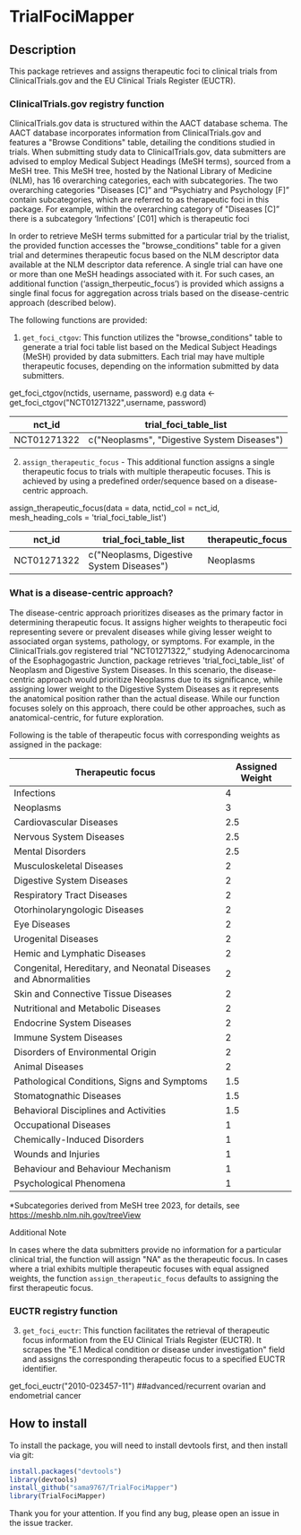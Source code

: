 # TrialFociMapper

## Description
This package retrieves and assigns therapeutic foci to clinical trials from ClinicalTrials.gov and the EU Clinical Trials Register (EUCTR).

### ClinicalTrials.gov registry function

ClinicalTrials.gov data is structured within the AACT database schema. The AACT database incorporates information from ClinicalTrials.gov and features a "Browse Conditions" table, detailing the conditions studied in trials. When submitting study data to ClinicalTrials.gov, data submitters are advised to employ Medical Subject Headings (MeSH terms), sourced from a MeSH tree. This MeSH tree, hosted by the National Library of Medicine (NLM), has 16 overarching categories, each with subcategories. The two overarching categories "Diseases [C]” and “Psychiatry and Psychology [F]” contain subcategories, which are referred to as therapeutic foci in this package. For example, within the overarching category of "Diseases [C]” there is a subcategory ‘Infections’ [C01] which is  therapeutic foci 

In order to retrieve MeSH terms submitted for a particular trial by the trialist, the provided function accesses the "browse_conditions" table for a given trial and determines therapeutic focus based on the NLM descriptor data available at the NLM descriptor data reference. A single trial can have one or more than one MeSH headings associated with it. For such cases, an additional function (‘assign_therpeutic_focus’) is provided which assigns a single final focus for aggregation across trials based on the disease-centric approach (described below).

The following functions are provided: 

1. `get_foci_ctgov`: This function utilizes the "browse_conditions" table to generate a trial foci table list based on the Medical Subject Headings (MeSH) provided by data submitters. Each trial may have multiple therapeutic focuses, depending on the information submitted by data submitters.

get_foci_ctgov(nctids, username, password)
e.g data <- get_foci_ctgov("NCT01271322",username, password)


|  nct_id | trial_foci_table_list  |  
|---------|-----------|
|   NCT01271322  |     c("Neoplasms", "Digestive System Diseases")         |


2. `assign_therapeutic_focus` - This additional function assigns a single therapeutic focus to trials with multiple therapeutic focuses. This is achieved by using a predefined order/sequence based on a disease-centric approach.

assign_therapeutic_focus(data = data, nctid_col = nct_id, mesh_heading_cols = 'trial_foci_table_list')


|  nct_id | trial_foci_table_list | therapeutic_focus|
|---------|-----------|-----|
|   NCT01271322  |   c("Neoplasms, Digestive System Diseases")  | Neoplasms|



### What is a disease-centric approach?
The disease-centric approach prioritizes diseases as the primary factor in determining therapeutic focus. It assigns higher weights to therapeutic foci representing severe or prevalent diseases while giving lesser weight to associated organ systems, pathology, or symptoms. For example, in the ClinicalTrials.gov registered trial "NCT01271322,” studying Adenocarcinoma of the Esophagogastric Junction, package retrieves 'trial_foci_table_list' of  Neoplasm and Digestive System Diseases. In this scenario, the disease-centric approach would prioritize Neoplasms due to its significance, while assigning lower weight to the Digestive System Diseases as it represents the anatomical position rather than the actual disease. While our function focuses solely on this approach, there could be other approaches, such as anatomical-centric, for future exploration.

Following is the table of therapeutic focus with corresponding weights as assigned in the package: 

 | Therapeutic focus | Assigned Weight |
 |-----|------|
 |Infections| 4|
 |Neoplasms| 3|
 |Cardiovascular Diseases| 2.5|
 |Nervous System Diseases| 2.5|
 |Mental Disorders|2.5|
 |Musculoskeletal Diseases|2|
 |Digestive System Diseases|2|
 |Respiratory Tract Diseases|2|
 |Otorhinolaryngologic Diseases|2|
 |Eye Diseases|2|
 |Urogenital Diseases|2|
 |Hemic and Lymphatic Diseases|2|
 |Congenital, Hereditary, and Neonatal Diseases and Abnormalities|2|
 |Skin and Connective Tissue Diseases|2|
 |Nutritional and Metabolic Diseases|2|
 |Endocrine System Diseases|2|
 |Immune System Diseases|2|
 |Disorders of Environmental Origin|2|
 |Animal Diseases|2|
 |Pathological Conditions, Signs and Symptoms|1.5|
 |Stomatognathic Diseases|1.5|
 |Behavioral Disciplines and Activities|1.5|
 |Occupational Diseases|1|
 |Chemically-Induced Disorders|1|
 |Wounds and Injuries |1|
 |Behaviour and Behaviour Mechanism|1|
 |Psychological Phenomena|1|
*Subcategories derived from MeSH tree 2023, for details, see https://meshb.nlm.nih.gov/treeView 

Additional Note 

In cases where the data submitters provide no information for a particular clinical trial, the function will assign "NA" as the therapeutic focus. In cases where a trial exhibits multiple therapeutic focuses with equal assigned weights, the function `assign_therapeutic_focus` defaults to assigning the first therapeutic focus. 
  
### EUCTR registry function

3. `get_foci_euctr`: This function facilitates the retrieval of therapeutic focus information from the EU Clinical Trials Register (EUCTR). It scrapes the "E.1 Medical condition or disease under investigation" field and assigns the corresponding therapeutic focus to a specified EUCTR identifier.

get_foci_euctr("2010-023457-11")
##advanced/recurrent ovarian and endometrial cancer



## How to install
To install the package, you will need to install devtools first, and then install via git:
```R
install.packages("devtools")
library(devtools)
install_github("sama9767/TrialFociMapper")
library(TrialFociMapper)
````

Thank you for your attention. If you find any bug, please open an issue in the issue tracker. 
